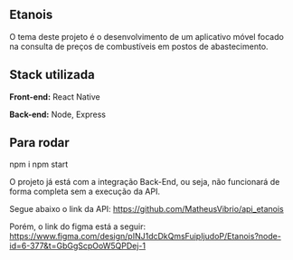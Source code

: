 
## Etanois

O tema deste projeto é o desenvolvimento de um aplicativo móvel focado na consulta de preços de combustíveis em postos de abastecimento.


## Stack utilizada

**Front-end:** React Native

**Back-end:** Node, Express 

## Para rodar
npm i
npm start

O projeto já está com a integração Back-End, ou seja, não funcionará de forma completa sem a execução da API.

Segue abaixo o link da API: 
https://github.com/MatheusVibrio/api_etanois

Porém, o link do figma está a seguir:
https://www.figma.com/design/pINJ1dcDkQmsFuipIjudoP/Etanois?node-id=6-377&t=GbGgScpOoW5QPDej-1

